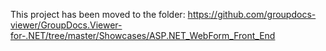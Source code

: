 This project has been moved to the folder:
https://github.com/groupdocs-viewer/GroupDocs.Viewer-for-.NET/tree/master/Showcases/ASP.NET_WebForm_Front_End
